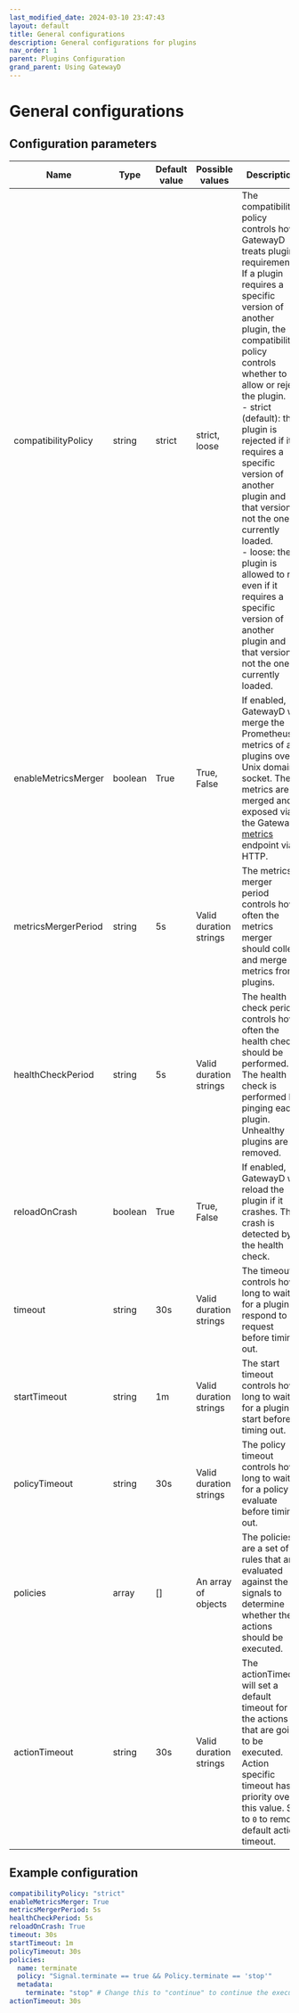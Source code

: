 ```yaml
---
last_modified_date: 2024-03-10 23:47:43
layout: default
title: General configurations
description: General configurations for plugins
nav_order: 1
parent: Plugins Configuration
grand_parent: Using GatewayD
---
```


# General configurations

## Configuration parameters

| Name                | Type    | Default value | Possible values        | Description                                                                                                                                                                                                                                                                                                                                                                                                                                                                                                                |
|---------------------|---------|---------------|------------------------|----------------------------------------------------------------------------------------------------------------------------------------------------------------------------------------------------------------------------------------------------------------------------------------------------------------------------------------------------------------------------------------------------------------------------------------------------------------------------------------------------------------------------|
| compatibilityPolicy | string  | strict        | strict, loose          | The compatibility policy controls how GatewayD treats plugins' requirements. If a plugin requires a specific version of another plugin, the compatibility policy controls whether to allow or reject the plugin.<br/>- strict (default): the plugin is rejected if it requires a specific version of another plugin and that version is not the one currently loaded.<br/>- loose: the plugin is allowed to run even if it requires a specific version of another plugin and that version is not the one currently loaded. |
| enableMetricsMerger | boolean | True          | True, False            | If enabled, GatewayD will merge the Prometheus metrics of all plugins over Unix domain socket. The metrics are merged and exposed via the GatewayD [metrics](/global-configuration/metrics) endpoint via HTTP.                                                                                                                                                                                                                                                                                                             |
| metricsMergerPeriod | string  | 5s            | Valid duration strings | The metrics merger period controls how often the metrics merger should collect and merge metrics from plugins.                                                                                                                                                                                                                                                                                                                                                                                                             |
| healthCheckPeriod   | string  | 5s            | Valid duration strings | The health check period controls how often the health check should be performed. The health check is performed by pinging each plugin. Unhealthy plugins are removed.                                                                                                                                                                                                                                                                                                                                                      |
| reloadOnCrash       | boolean | True          | True, False            | If enabled, GatewayD will reload the plugin if it crashes. The crash is detected by the health check.                                                                                                                                                                                                                                                                                                                                                                                                                      |
| timeout             | string  | 30s           | Valid duration strings | The timeout controls how long to wait for a plugin to respond to a request before timing out.                                                                                                                                                                                                                                                                                                                                                                                                                              |
| startTimeout        | string  | 1m            | Valid duration strings | The start timeout controls how long to wait for a plugin to start before timing out.                                                                                                                                                                                                                                                                                                                                                                                                                                       |
| policyTimeout       | string  | 30s           | Valid duration strings | The policy timeout controls how long to wait for a policy to evaluate before timing out.                                                                                                                                                                                                                                                                                                                                                                                                                                   |
| policies            | array   | []            | An array of objects    | The policies are a set of rules that are evaluated against the signals to determine whether the actions should be executed.                                                                                                                                                                                                                                                                                                                                                                                                |
| actionTimeout       | string  | 30s           | Valid duration strings | The actionTimeout will set a default timeout for all the actions that are going to be executed. Action specific timeout has priority over this value. Set to `0` to remove default action timeout.                                                                                                                                                                                                                                                                                                                         |

## Example configuration

```yaml
compatibilityPolicy: "strict"
enableMetricsMerger: True
metricsMergerPeriod: 5s
healthCheckPeriod: 5s
reloadOnCrash: True
timeout: 30s
startTimeout: 1m
policyTimeout: 30s
policies:
  name: terminate
  policy: "Signal.terminate == true && Policy.terminate == 'stop'"
  metadata:
    terminate: "stop" # Change this to "continue" to continue the execution
actionTimeout: 30s
```
